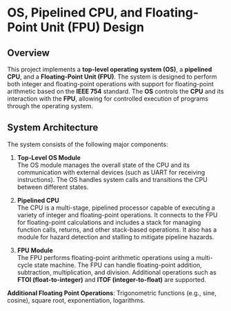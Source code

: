 # OS, Pipelined CPU, and Floating-Point Unit (FPU) Design

## Overview

This project implements a **top-level operating system (OS)**, a **pipelined CPU**, and a **Floating-Point Unit (FPU)**. The system is designed to perform both integer and floating-point operations with support for floating-point arithmetic based on the **IEEE 754** standard. The **OS** controls the **CPU** and its interaction with the **FPU**, allowing for controlled execution of programs through the operating system.

## System Architecture

The system consists of the following major components:

1. **Top-Level OS Module**  
   The OS module manages the overall state of the CPU and its communication with external devices (such as UART for receiving instructions). The OS handles system calls and transitions the CPU between different states.

2. **Pipelined CPU**  
   The CPU is a multi-stage, pipelined processor capable of executing a variety of integer and floating-point operations. It connects to the FPU for floating-point calculations and includes a stack for managing function calls, returns, and other stack-based operations. It also has a module for hazard detection and stalling to mitigate pipeline hazards.

3. **FPU Module**  
   The FPU performs floating-point arithmetic operations using a multi-cycle state machine. The FPU can handle floating-point addition, subtraction, multiplication, and division. Additional operations such as **FTOI (float-to-integer)** and **ITOF (integer-to-float)** are supported.

**Additional Floating Point Operations**: Trigonometric functions (e.g., sine, cosine), square root, exponentiation, logarithms.
